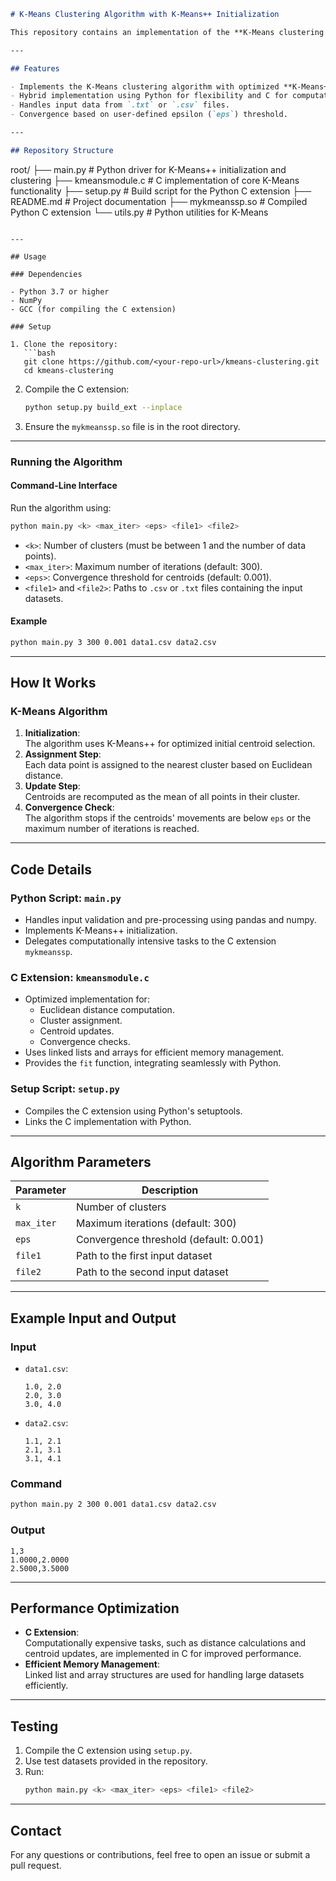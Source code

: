```markdown
# K-Means Clustering Algorithm with K-Means++ Initialization

This repository contains an implementation of the **K-Means clustering algorithm**, including the **K-Means++ initialization method**, with both Python and C extensions for performance optimization. The implementation is designed to handle large datasets efficiently.

---

## Features

- Implements the K-Means clustering algorithm with optimized **K-Means++** initialization.
- Hybrid implementation using Python for flexibility and C for computational efficiency.
- Handles input data from `.txt` or `.csv` files.
- Convergence based on user-defined epsilon (`eps`) threshold.

---

## Repository Structure

```
root/
├── main.py                 # Python driver for K-Means++ initialization and clustering
├── kmeansmodule.c          # C implementation of core K-Means functionality
├── setup.py                # Build script for the Python C extension
├── README.md               # Project documentation
├── mykmeanssp.so           # Compiled Python C extension
└── utils.py                # Python utilities for K-Means
```

---

## Usage

### Dependencies

- Python 3.7 or higher
- NumPy
- GCC (for compiling the C extension)

### Setup

1. Clone the repository:
   ```bash
   git clone https://github.com/<your-repo-url>/kmeans-clustering.git
   cd kmeans-clustering
   ```
2. Compile the C extension:
   ```bash
   python setup.py build_ext --inplace
   ```
3. Ensure the `mykmeanssp.so` file is in the root directory.

---

### Running the Algorithm

#### Command-Line Interface

Run the algorithm using:
```bash
python main.py <k> <max_iter> <eps> <file1> <file2>
```

- `<k>`: Number of clusters (must be between 1 and the number of data points).
- `<max_iter>`: Maximum number of iterations (default: 300).
- `<eps>`: Convergence threshold for centroids (default: 0.001).
- `<file1>` and `<file2>`: Paths to `.csv` or `.txt` files containing the input datasets.

#### Example

```bash
python main.py 3 300 0.001 data1.csv data2.csv
```

---

## How It Works

### K-Means Algorithm

1. **Initialization**:  
   The algorithm uses K-Means++ for optimized initial centroid selection.
2. **Assignment Step**:  
   Each data point is assigned to the nearest cluster based on Euclidean distance.
3. **Update Step**:  
   Centroids are recomputed as the mean of all points in their cluster.
4. **Convergence Check**:  
   The algorithm stops if the centroids' movements are below `eps` or the maximum number of iterations is reached.

---

## Code Details

### Python Script: `main.py`

- Handles input validation and pre-processing using pandas and numpy.
- Implements K-Means++ initialization.
- Delegates computationally intensive tasks to the C extension `mykmeanssp`.

### C Extension: `kmeansmodule.c`

- Optimized implementation for:
  - Euclidean distance computation.
  - Cluster assignment.
  - Centroid updates.
  - Convergence checks.
- Uses linked lists and arrays for efficient memory management.
- Provides the `fit` function, integrating seamlessly with Python.

### Setup Script: `setup.py`

- Compiles the C extension using Python's setuptools.
- Links the C implementation with Python.

---

## Algorithm Parameters

| Parameter    | Description                                |
|--------------|--------------------------------------------|
| `k`          | Number of clusters                        |
| `max_iter`   | Maximum iterations (default: 300)         |
| `eps`        | Convergence threshold (default: 0.001)    |
| `file1`      | Path to the first input dataset           |
| `file2`      | Path to the second input dataset          |

---

## Example Input and Output

### Input
- `data1.csv`:
    ```
    1.0, 2.0
    2.0, 3.0
    3.0, 4.0
    ```
- `data2.csv`:
    ```
    1.1, 2.1
    2.1, 3.1
    3.1, 4.1
    ```

### Command
```bash
python main.py 2 300 0.001 data1.csv data2.csv
```

### Output
```plaintext
1,3
1.0000,2.0000
2.5000,3.5000
```

---

## Performance Optimization

- **C Extension**:  
  Computationally expensive tasks, such as distance calculations and centroid updates, are implemented in C for improved performance.
- **Efficient Memory Management**:  
  Linked list and array structures are used for handling large datasets efficiently.

---

## Testing

1. Compile the C extension using `setup.py`.
2. Use test datasets provided in the repository.
3. Run:
   ```bash
   python main.py <k> <max_iter> <eps> <file1> <file2>
   ```

---

## Contact

For any questions or contributions, feel free to open an issue or submit a pull request.
```
